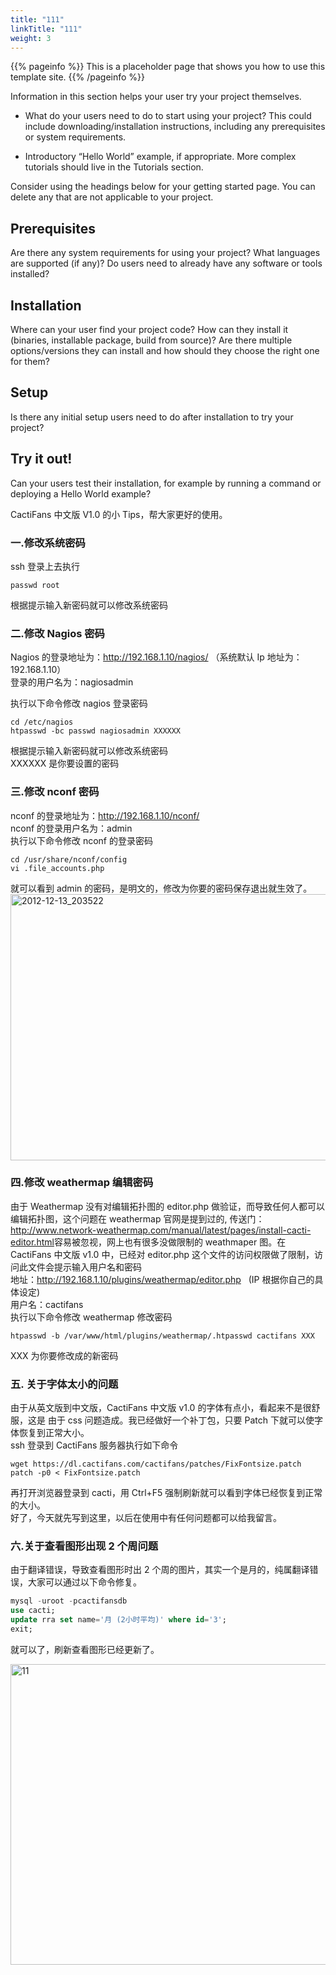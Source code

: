 ```yaml
---
title: "111"
linkTitle: "111"
weight: 3
---
```


{{% pageinfo %}}
This is a placeholder page that shows you how to use this template site.
{{% /pageinfo %}}

Information in this section helps your user try your project themselves.

- What do your users need to do to start using your project? This could include downloading/installation instructions, including any prerequisites or system requirements.

- Introductory “Hello World” example, if appropriate. More complex tutorials should live in the Tutorials section.

Consider using the headings below for your getting started page. You can delete any that are not applicable to your project.

## Prerequisites

Are there any system requirements for using your project? What languages are supported (if any)? Do users need to already have any software or tools installed?

## Installation

Where can your user find your project code? How can they install it (binaries, installable package, build from source)? Are there multiple options/versions they can install and how should they choose the right one for them?

## Setup

Is there any initial setup users need to do after installation to try your project?

## Try it out!

Can your users test their installation, for example by running a command or deploying a Hello World example?

CactiFans 中文版 V1.0 的小 Tips，帮大家更好的使用。

### 一.修改系统密码

ssh 登录上去执行

```shell
passwd root
```

根据提示输入新密码就可以修改系统密码

### 二.修改 Nagios 密码

Nagios 的登录地址为：http://192.168.1.10/nagios/ （系统默认 Ip 地址为：192.168.1.10）  
登录的用户名为：nagiosadmin

执行以下命令修改 nagios 登录密码

```shell
cd /etc/nagios
htpasswd -bc passwd nagiosadmin XXXXXX
```

根据提示输入新密码就可以修改系统密码  
XXXXXX 是你要设置的密码

### 三.修改 nconf 密码

nconf 的登录地址为：http://192.168.1.10/nconf/  
nconf 的登录用户名为：admin  
执行以下命令修改 nconf 的登录密码<!--more-->

```shell
cd /usr/share/nconf/config
vi .file_accounts.php
```

就可以看到 admin 的密码，是明文的，修改为你要的密码保存退出就生效了。  
<a href="https://www.cactifans.org/index.php/2012/12/cactifans-v1-0%e4%b8%ad%e6%96%87%e7%89%88tips/2012-12-13_203522/" rel="attachment wp-att-712"><img class="alignleft size-full wp-image-712" alt="2012-12-13_203522" src="https://img.cactifans.com/wp-content/uploads/2012/12/2012-12-13_203522.png" width="905" height="426" srcset="https://img.cactifans.com/wp-content/uploads/2012/12/2012-12-13_203522.png 905w, https://img.cactifans.com/wp-content/uploads/2012/12/2012-12-13_203522-300x141.png 300w" sizes="(max-width: 905px) 100vw, 905px" /></a>

###

### 四.修改 weathermap 编辑密码

由于 Weathermap 没有对编辑拓扑图的 editor.php 做验证，而导致任何人都可以编辑拓扑图，这个问题在 weathermap 官网是提到过的, 传送门：<http://www.network-weathermap.com/manual/latest/pages/install-cacti-editor.html>容易被忽视，网上也有很多没做限制的 weathmaper 图。在 CactiFans 中文版 v1.0 中，已经对 editor.php 这个文件的访问权限做了限制，访问此文件会提示输入用户名和密码  
地址：http://192.168.1.10/plugins/weathermap/editor.php   (IP 根据你自己的具体设定)  
用户名：cactifans  
执行以下命令修改 weathermap 修改密码

```shell
htpasswd -b /var/www/html/plugins/weathermap/.htpasswd cactifans XXX

```

XXX 为你要修改成的新密码

### 五. 关于字体太小的问题

由于从英文版到中文版，CactiFans 中文版 v1.0 的字体有点小，看起来不是很舒服，这是 由于 css 问题造成。我已经做好一个补丁包，只要 Patch 下就可以使字体恢复到正常大小。  
ssh 登录到 CactiFans 服务器执行如下命令

```shell
wget https://dl.cactifans.com/cactifans/patches/FixFontsize.patch
patch -p0 < FixFontsize.patch
```

再打开浏览器登录到 cacti，用 Ctrl+F5 强制刷新就可以看到字体已经恢复到正常的大小。  
好了，今天就先写到这里，以后在使用中有任何问题都可以给我留言。

### 六.关于查看图形出现 2 个周问题

由于翻译错误，导致查看图形时出 2 个周的图片，其实一个是月的，纯属翻译错误，大家可以通过以下命令修复。

```sql
mysql -uroot -pcactifansdb
use cacti;
update rra set name='月 (2小时平均)' where id='3';
exit;
```

就可以了，刷新查看图形已经更新了。

[<img class="alignleft size-full wp-image-824" alt="11" src="https://img.cactifans.com/wp-content/uploads/2013/03/11.png" width="645" height="481" srcset="https://img.cactifans.com/wp-content/uploads/2013/03/11.png 645w, https://img.cactifans.com/wp-content/uploads/2013/03/11-300x223.png 300w" sizes="(max-width: 645px) 100vw, 645px" />](https://img.cactifans.com/wp-content/uploads/2013/03/11.png)
